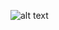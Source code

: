 ![alt text][cover]

[cover]: https://github.com/GabrielMMelo/studies/tree/master/tdd-com-python/cover.jpg 
